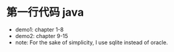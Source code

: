 # 第一行代码 java
- demo1: chapter 1-8
- demo2: chapter 9-15
- note: For the sake of simplicity, I use sqlite instead of oracle.
